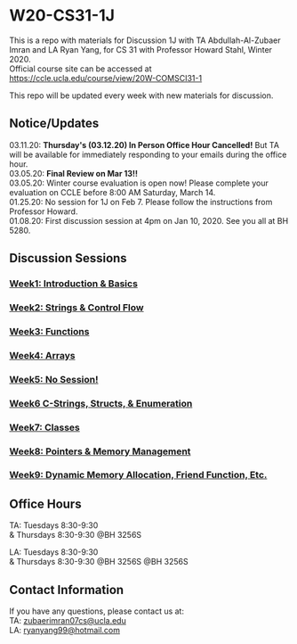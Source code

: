 # W20-CS31-1J

This is a repo with materials for Discussion 1J with TA Abdullah-Al-Zubaer Imran and LA Ryan Yang, for CS 31 with Professor Howard Stahl, Winter 2020.  
Official course site can be accessed at https://ccle.ucla.edu/course/view/20W-COMSCI31-1

This repo will be updated every week with new materials for discussion.


## Notice/Updates
03.11.20: <b>Thursday's (03.12.20) In Person Office Hour Cancelled!</b> But TA will be available for immediately responding to your emails during the office hour.<br>
03.05.20: <b>Final Review on Mar 13!!</b><br>
03.05.20: Winter course evaluation is open now! Please complete your evaluation on CCLE before 8:00 AM Saturday, March 14.<br>
01.25.20: No session for 1J on Feb 7. Please follow the instructions from Professor Howard.<br>
01.08.20: First discussion session at 4pm on Jan 10, 2020. See you all at BH 5280.


## Discussion Sessions

### <a href = "https://github.com/zubaerimran/W20-CS31-1J/blob/master/week1/winter20_cs31_w1.pdf">Week1: Introduction & Basics</a>
### <a href = "https://github.com/zubaerimran/W20-CS31-1J/blob/master/week2/winter20_cs31_w2.pdf">Week2: Strings & Control Flow</a>
### <a href = "https://github.com/zubaerimran/W20-CS31-1J/blob/master/week3/winter20_cs31_w3.pdf">Week3: Functions</a>
### <a href = "https://github.com/zubaerimran/W20-CS31-1J/blob/master/week4/winter20_cs31_w4.pdf">Week4: Arrays</a>
### <a href = "">Week5: No Session!</a>
### <a href = "https://github.com/zubaerimran/W20-CS31-1J/blob/master/week6/winter20_cs31_w6.pdf">Week6 C-Strings, Structs, & Enumeration</a>
### <a href = "https://github.com/zubaerimran/W20-CS31-1J/blob/master/week7/winter20_cs31_w7.pdf">Week7: Classes</a>
### <a href = "https://github.com/zubaerimran/W20-CS31-1J/blob/master/week8/winter20_cs31_w8.pdf">Week8: Pointers & Memory Management</a>
### <a href = "https://github.com/zubaerimran/W20-CS31-1J/blob/master/week9/winter20_cs31_w9.pdf">Week9: Dynamic Memory Allocation, Friend Function, Etc.</a>



## Office Hours
TA: Tuesdays 8:30-9:30 <br>
& Thursdays 8:30-9:30 @BH 3256S

LA: Tuesdays 8:30-9:30 <br>
& Thursdays 8:30-9:30 @BH 3256S
@BH 3256S

## Contact Information

If you have any questions, please contact us at:  
TA: zubaerimran07cs@ucla.edu  
LA: ryanyang99@hotmail.com
